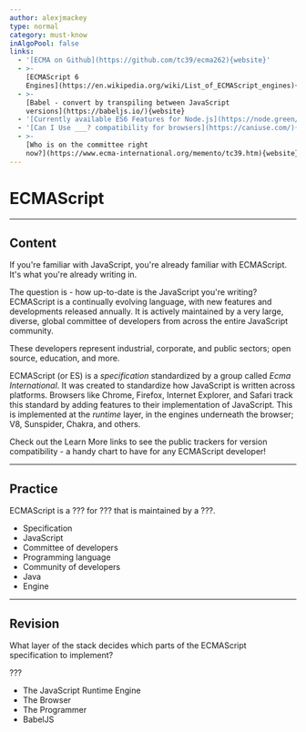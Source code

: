 ```yaml
---
author: alexjmackey
type: normal
category: must-know
inAlgoPool: false
links:
  - '[ECMA on Github](https://github.com/tc39/ecma262){website}'
  - >-
    [ECMAScript 6
    Engines](https://en.wikipedia.org/wiki/List_of_ECMAScript_engines){website}
  - >-
    [Babel - convert by transpiling between JavaScript
    versions](https://babeljs.io/){website}
  - '[Currently available ES6 Features for Node.js](https://node.green/){website}'
  - '[Can I Use ___? compatibility for browsers](https://caniuse.com/){website}'
  - >-
    [Who is on the committee right
    now?](https://www.ecma-international.org/memento/tc39.htm){website}
---
```


# ECMAScript


---

## Content

If you're familiar with JavaScript, you're already familiar with ECMAScript. It's what you're already writing in. 

The question is - how up-to-date is the JavaScript you're writing? ECMAScript is a continually evolving language, with new features and developments released annually. It is actively maintained by a very large, diverse, global committee of developers from across the entire JavaScript community. 

These developers represent industrial, corporate, and public sectors; open source, education, and more.

ECMAScript (or ES) is a *specification* standardized by a group called *Ecma International*. It was created to standardize how JavaScript is written across platforms. Browsers like Chrome, Firefox, Internet Explorer, and Safari track this standard by adding features to their implementation of JavaScript. This is implemented at the *runtime* layer, in the engines underneath the browser; V8, Sunspider, Chakra, and others.

Check out the Learn More links to see the public trackers for version compatibility - a handy chart to have for any ECMAScript developer!


---

## Practice

ECMAScript is a ??? for ??? that is maintained by a ???.

- Specification
- JavaScript
- Committee of developers
- Programming language
- Community of developers
- Java
- Engine


---

## Revision

What layer of the stack decides which parts of the ECMAScript specification to implement?

???

- The JavaScript Runtime Engine
- The Browser
- The Programmer
- BabelJS
 
